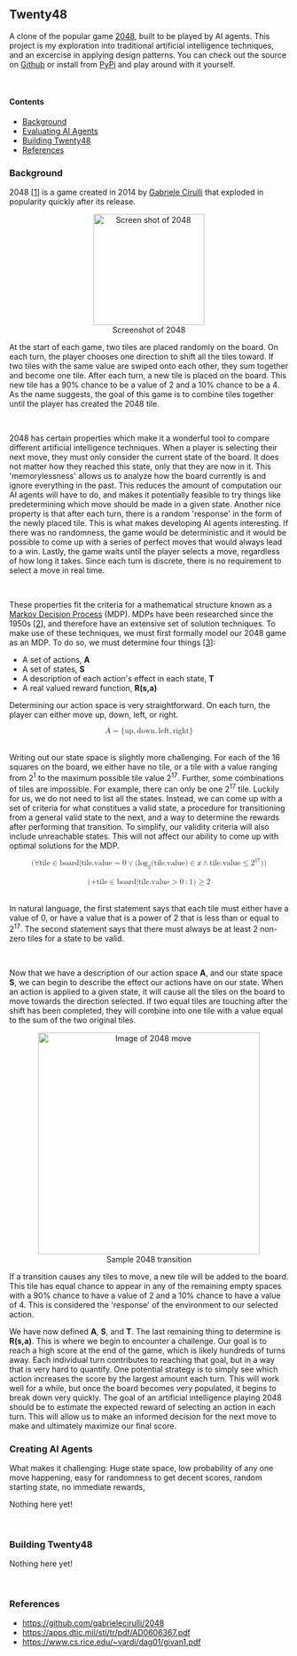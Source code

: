 ## Twenty48

A clone of the popular game [2048](https://play2048.co/), built to be played by AI agents. This project is my exploration into traditional artificial intelligence techniques, and an excercise in applying design patterns. You can check out the source on [Github](https://github.com/KyleJMcMaster/twenty48) or install from [PyPi](https://pypi.org/project/twenty48/) and play around with it yourself.

<br>

#### Contents

- [Background](#background)
- [Evaluating AI Agents](#evaluating-ai-agents)
- [Building Twenty48](#building-twenty48)
- [References](#References)

### Background

2048 [[1](#1)] is a game created in 2014 by [Gabriele Cirulli](https://github.com/gabrielecirulli/2048) that exploded in popularity quickly after its release. 

<center><figure>
    <img src="/images/projects/Twenty48.png" alt="Screen shot of 2048" class="center" width="200">
    <figcaption>Screenshot of 2048</figcaption>
</figure></center>

At the start of each game, two tiles are placed randomly on the board. On each turn, the player chooses one direction to shift all the tiles toward. If two tiles with the same value are swiped onto each other, they sum together and become one tile. After each turn, a new tile is placed on the board. This new tile has a 90% chance to be a value of 2 and a 10% chance to be a 4. As the name suggests, the goal of this game is to combine tiles together until the player has created the 2048 tile.

<br>

2048 has certain properties which make it a wonderful tool to compare different artificial intelligence techniques. When a player is selecting their next move, they must only consider the current state of the board. It does not matter how they reached this state, only that they are now in it. This 'memorylessness' allows us to analyze how the board currently is and ignore everything in the past. This reduces the amount of computation our AI agents will have to do, and makes it potentially feasible to try things like predetermining which move should be made in a given state. Another nice property is that after each turn, there is a random 'response' in the form of the newly placed tile. This is what makes developing AI agents interesting. If there was no randomness, the game would be deterministic and it would be possible to come up with a series of perfect moves that would always lead to a win. Lastly, the game waits until the player selects a move, regardless of how long it takes. Since each turn is discrete, there is no requirement to select a move in real time.

<br>

These properties fit the criteria for a mathematical structure known as a [Markov Decision Process](https://en.wikipedia.org/wiki/Markov_decision_process) (MDP). MDPs have been researched since the 1950s [[2](#2)], and therefore have an extensive set of solution techniques. To make use of these techniques, we must first formally model our 2048 game as an MDP. To do so, we must determine four things [[3](#3)]:

- A set of actions, **A**
- A set of states, **S**
- A description of each action's effect in each state, **T**  
- A real valued reward function, **R(s,a)**

Determining our action space is very straightforward. On each turn, the player can either move up, down, left, or right. 

<center>
<math display="block" class="tml-display">
  <mrow>
    <mi>A</mi>
    <mo>=</mo>
    <mo form="prefix" stretchy="false">{</mo>
    <mtext>up</mtext>
    <mo separator="true">,</mo>
    <mtext>down</mtext>
    <mo separator="true">,</mo>
    <mtext>left</mtext>
    <mo separator="true">,</mo>
    <mtext>right</mtext>
    <mo form="postfix" stretchy="false">}</mo>
  </mrow>
</math>
</center>

<br>

Writing out our state space is slightly more challenging. For each of the 16 squares on the board, we either have no tile, or a tile with a value ranging from 
2<sup>1</sup> to the maximum possible tile value 2<sup>17</sup>. Further, some combinations of tiles are impossible. For example, there can only be one 2<sup>17</sup> tile. Luckily for us, we do not need to list all the states. Instead, we can come up with a set of criteria for what constitues a valid state, a procedure for transitioning from a general valid state to the next, and a way to determine the rewards after performing that transition. To simplify, our validity criteria will also include unreachable states. This will not affect our ability to come up with optimal solutions for the MDP.

<center>
<math display="block" class="tml-display">
  <mrow>
    <mo form="prefix" stretchy="false">(</mo>
    <mi>∀</mi>
    <mtext>tile</mtext>
    <mo>∈</mo>
    <mtext>board</mtext>
    <mi>|</mi>
    <mtext>tile.value</mtext>
    <mo>=</mo>
    <mn>0</mn>
    <mo>∨</mo>
    <mo form="prefix" stretchy="false">(</mo>
    <msub>
      <mi>log</mi>
      <mn>2</mn>
    </msub>
    <mo>⁡</mo>
    <mo form="prefix" stretchy="false">(</mo>
    <mtext>tile.value</mtext>
    <mo form="postfix" stretchy="false">)</mo>
    <mo>∈</mo>
    <mi>𝕫</mi>
    <mo>∧</mo>
    <mtext>tile.value</mtext>
    <mo>≤</mo>
    <msup>
      <mn>2</mn>
      <mn>17</mn>
    </msup>
    <mo form="postfix" stretchy="false">)</mo>
    <mo form="postfix" stretchy="false">)</mo>
  </mrow>
</math>
</center>

<br>

<center>
<math display="block" class="tml-display">
  <mrow>
    <mo form="prefix" stretchy="false">(</mo>
    <mo form="prefix" stretchy="false">+</mo>
    <mtext>tile</mtext>
    <mo>∈</mo>
    <mtext>board</mtext>
    <mi>|</mi>
    <mtext>tile.value</mtext>
    <mo>&gt;</mo>
    <mn>0</mn>
    <mo lspace="0.2222em" rspace="0.2222em">:</mo>
    <mn>1</mn>
    <mo form="postfix" stretchy="false">)</mo>
    <mo>≥</mo>
    <mn>2</mn>
  </mrow>
</math>
</center>

<br>

In natural language, the first statement says that each tile must either have a value of 0, or have a value that is a power of 2 that is less than or equal to 2<sup>17</sup>. The second statement says that there must always be at least 2 non-zero tiles for a state to be valid.

<br>

Now that we have a description of our action space **A**, and our state space **S**, we can begin to describe the effect our actions have on our state. When an action is applied to a given state, it will cause all the tiles on the board to move towards the direction selected. If two equal tiles are touching after the shift has been completed, they will combine into one tile with a value equal to the sum of the two original tiles.

<center><figure>
    <img src="/images/projects/Twenty48/move_example.png" alt="Image of 2048 move" class="center" width="400">
    <figcaption>Sample 2048 transition</figcaption>
</figure></center>

If a transition causes any tiles to move, a new tile will be added to the board. This tile has equal chance to appear in any of the remaining empty spaces with a 90% chance to have a value of 2 and a 10% chance to have a value of 4. This is considered the 'response' of the environment to our selected action.

We have now defined **A**, **S**, and **T**. The last remaining thing to determine is **R(s,a)**. This is where we begin to encounter a challenge. Our goal is to reach a high score at the end of the game, which is likely hundreds of turns away. Each individual turn contributes to reaching that goal, but in a way that is very hard to quantify. One potential strategy is to simply see which action increases the score by the largest amount each turn. This will work well for a while, but once the board becomes very populated, it begins to break down very quickly. The goal of an artificial intelligence playing 2048 should be to estimate the expected reward of selecting an action in each turn. This will allow us to make an informed decision for the next move to make and ultimately maximize our final score.



### Creating AI Agents

What makes it challenging: Huge state space, low probability of any one move happening, easy for randomness to get decent scores, random starting state, no immediate rewards,

Nothing here yet!

<br>

### Building Twenty48

Nothing here yet! 

<br>

### References

- <a name="1"></a>https://github.com/gabrielecirulli/2048
- <a name="2"></a>https://apps.dtic.mil/sti/tr/pdf/AD0606367.pdf
- <a name="3"></a>https://www.cs.rice.edu/~vardi/dag01/givan1.pdf
